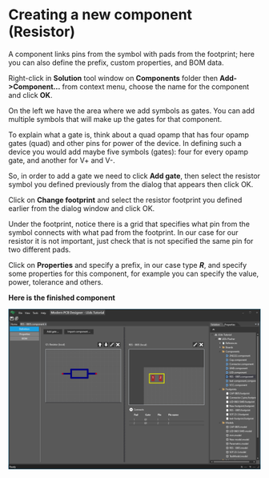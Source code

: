 # Creating a new component (Resistor)

A component links pins from the symbol with pads from the footprint; here you can also define the prefix, custom properties, and BOM data.

Right-click in **Solution** tool window on **Components** folder then **Add->Component...**  from context menu, choose the name for the component and click **OK**.

On the left we have the area where we add symbols as gates. You can add multiple symbols that will make up the gates for that component.

To explain what a gate is, think about a quad opamp that has four opamp gates (quad) and other pins for power of the device. In defining such a device you would add maybe five symbols (gates): four for every opamp gate, and another for V+ and V-.

So, in order to add a gate we need to click **Add gate**, then select the resistor symbol you defined previously from the dialog that appears then click OK.

Click on **Change footprint** and select the resistor footprint you defined earlier from the dialog window and click OK.

Under the footprint, notice there is a grid that specifies what pin from the symbol connects with what pad from the footprint. In our case for our resistor it is not important, just check that is not specified the same pin for two different pads.

Click on **Properties** and specify a prefix, in our case type ***R***, and specify some properties for this component, for example you can specify the value, power, tolerance and others.

**Here is the finished component**

![Tutorial Component Finished](images/tutorial-component-finished.png)
